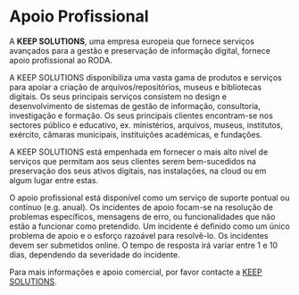 # Apoio Profissional

A **KEEP SOLUTIONS**, uma empresa europeia que fornece serviços avançados para a gestão e preservação de informação digital, fornece apoio profissional ao RODA.

A KEEP SOLUTIONS disponibiliza uma vasta gama de produtos e serviços para apoiar a criação de arquivos/repositórios, museus e bibliotecas digitais. Os seus principais serviços consistem no design e desenvolvimento de sistemas de gestão de informação, consultoria, investigação e formação. Os seus principais clientes encontram-se nos sectores público e educativo, ex. ministérios, arquivos, museus, institutos, exército, câmaras municipais, instituições académicas, e fundações.

A KEEP SOLUTIONS está empenhada em fornecer o mais alto nível de serviços que permitam aos seus clientes serem bem-sucedidos na preservação dos seus ativos digitais, nas instalações, na cloud ou em algum lugar entre estas.

O apoio profissional está disponível como um serviço de suporte pontual ou contínuo (e.g. anual). Os incidentes de apoio focam-se na resolução de problemas específicos, mensagens de erro, ou funcionalidades que não estão a funcionar como pretendido. Um incidente é definido como um único problema de apoio e o esforço razoável para resolvê-lo. Os incidentes devem ser submetidos online. O tempo de resposta irá variar entre 1 e 10 dias, dependendo da severidade do incidente.

Para mais informações e apoio comercial, por favor contacte a [KEEP SOLUTIONS](https://www.keep.pt).
